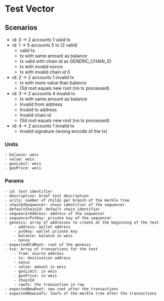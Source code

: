 # Test Vector
## Scenarios
- id: 0 -> 2 accounts 1 valid tx
- id: 1 -> 5 accounts 5 tx (2 valid)
    - valid tx
    - tx with same amount as balance
    - tx valid with chain id as GENERIC_CHAIN_ID
    - tx with invalid nonce
    - tx with invalid chain id 0
- id: 2 -> 2 accounts 1 invalid tx
    - tx with more value than balance
    - Old root equals new root (no tx processed)
- id: 3 -> 2 accounts 4 invalid tx
    - tx with same amount as balance
    - Invalid from address
    - Invalid to address
    - Invalid chain id
    - Old root equals new root (no tx processed)
- id: 4 -> 2 accounts 1 invalid tx
    - Invalid signature (wrong encode of the tx)

### Units
    - balance: weis
    - value: weis
    - gasLimit: weis
    - gasPrice: weis

### Params
    - id: test identifier
    - description: brief test description
    - arity: number of childs per branch of the merkle tree
    - chainIdSequencer: chain identifier of the sequencer
    - defaultChainId: default chain identifier
    - sequencerAddress: address of the sequencer
    - sequencerPvtKey: private key of the sequencer
    - genesis: array of addresses to create at the beginning of the test
        - address: wallet address
        - pvtKey: wallet private key
        - balance: balance in weis
        - nonce
    - expectedOldRoot: root of the genesis
    - txs: Array of transactions for the test
        - from: source address
        - to: destination address
        - nonce
        - value: amount in weis
        - gasLimit: in weis
        - gasPrice: in weis
        - chainId
        - rawTx: the transaction in raw
    - expectedNewRoot: new root after the transactions 
    - expectedNewLeafs: leafs of the merkle tree after the transactions
